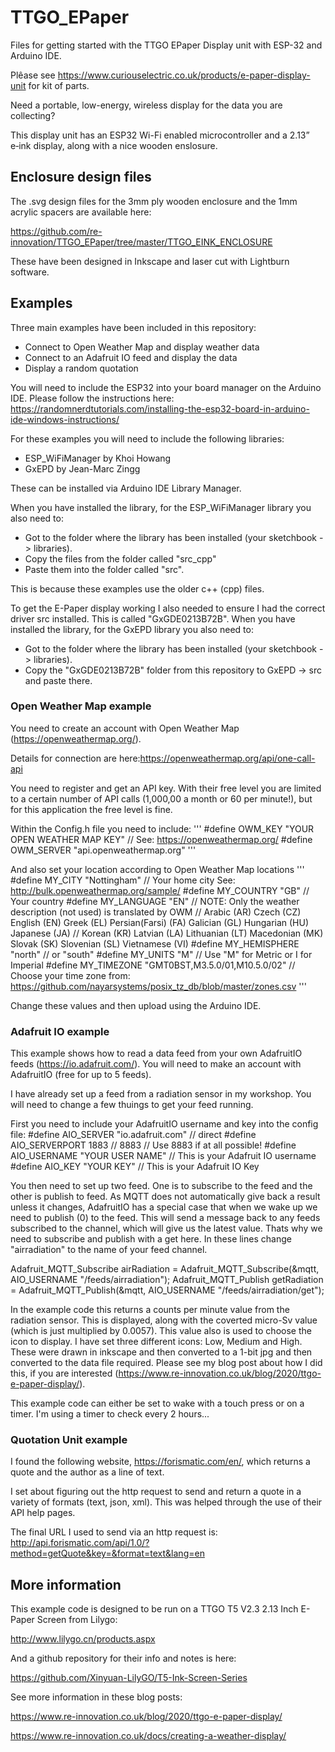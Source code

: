 # TTGO_EPaper
Files for getting started with the TTGO EPaper Display unit with ESP-32 and Arduino IDE.

Plêase see https://www.curiouselectric.co.uk/products/e-paper-display-unit for kit of parts.

Need a portable, low-energy, wireless display for the data you are collecting?

This display unit has an ESP32 Wi-Fi enabled microcontroller and a 2.13” e‑ink display, along with a nice wooden enslosure.

## Enclosure design files

The .svg design files for the 3mm ply wooden enclosure and the 1mm acrylic spacers are available here:

https://github.com/re-innovation/TTGO_EPaper/tree/master/TTGO_EINK_ENCLOSURE

These have been designed in Inkscape and laser cut with Lightburn software.

## Examples

Three main examples have been included in this repository:
* Connect to Open Weather Map and display weather data
* Connect to an Adafruit IO feed and display the data
* Display a random quotation 

You will need to include the ESP32 into your board manager on the Arduino IDE.
Please follow the instructions here:
https://randomnerdtutorials.com/installing-the-esp32-board-in-arduino-ide-windows-instructions/

For these examples you will need to include the following libraries:
* ESP_WiFiManager by Khoi Howang
* GxEPD by Jean-Marc Zingg

These can be installed via Arduino IDE Library Manager.

When you have installed the library, for the ESP_WiFiManager library you also need to:
* Got to the folder where the library has been installed (your sketchbook -> libraries).
* Copy the files from the folder called "src_cpp"
* Paste them into the folder called "src".

This is because these examples use the older c++ (cpp) files.

To get the E-Paper display working I also needed to ensure I had the correct driver src installed. This is called "GxGDE0213B72B".
When you have installed the library, for the GxEPD library you also need to:
* Got to the folder where the library has been installed (your sketchbook -> libraries).
* Copy the "GxGDE0213B72B" folder from this repository to GxEPD -> src  and paste there.


### Open Weather Map example

You need to create an account with Open Weather Map (https://openweathermap.org/).

Details for connection are here:https://openweathermap.org/api/one-call-api

You need to register and get an API key. With their free level you are limited to a certain number of API calls (1,000,00 a month or 60 per minute!), but for this application the free level is fine.

Within the Config.h file you need to include:
'''
#define   OWM_KEY       "YOUR OPEN WEATHER MAP KEY"                  // See: https://openweathermap.org/
#define   OWM_SERVER    "api.openweathermap.org"
'''

And also set your location according to Open Weather Map locations
'''
#define   MY_CITY        "Nottingham"                   // Your home city See: http://bulk.openweathermap.org/sample/
#define   MY_COUNTRY     "GB"                           // Your country
#define   MY_LANGUAGE    "EN"                            // NOTE: Only the weather description (not used) is translated by OWM
// Arabic (AR) Czech (CZ) English (EN) Greek (EL) Persian(Farsi) (FA) Galician (GL) Hungarian (HU) Japanese (JA)
// Korean (KR) Latvian (LA) Lithuanian (LT) Macedonian (MK) Slovak (SK) Slovenian (SL) Vietnamese (VI)
#define   MY_HEMISPHERE  "north"                         // or "south"
#define   MY_UNITS       "M"                             // Use "M" for Metric or I for Imperial
#define   MY_TIMEZONE    "GMT0BST,M3.5.0/01,M10.5.0/02"  // Choose your time zone from: https://github.com/nayarsystems/posix_tz_db/blob/master/zones.csv
'''

Change these values and then upload using the Arduino IDE.

### Adafruit IO example

This example shows how to read a data feed from your own AdafruitIO feeds (https://io.adafruit.com/). You will need to make an account with AdafruitIO (free for up to 5 feeds).

I have already set up a feed from a radiation sensor in my workshop. 
You will need to change a few thuings to get your feed running.

First you need to include your AdafruitIO username and key into the config file:
#define AIO_SERVER          "io.adafruit.com"       // direct
#define AIO_SERVERPORT      1883                    // 8883  // Use 8883 if at all possible!
#define AIO_USERNAME        "YOUR USER NAME"        // This is your Adafruit IO username
#define AIO_KEY             "YOUR KEY"              // This is your Adafruit IO Key

You then need to set up two feed. One is to subscribe to the feed and the other is publish to feed. As MQTT does not automatically give back a result unless it changes, AdafruitIO has a special case that when we wake up we need to publish (0) to the feed. This will send a message back to any feeds subscribed to the channel, which will give us the latest value. Thats why we need to subscribe and publish with a get here. In these lines change "airradiation" to the name of your feed channel.

Adafruit_MQTT_Subscribe airRadiation = Adafruit_MQTT_Subscribe(&mqtt, AIO_USERNAME "/feeds/airradiation");
Adafruit_MQTT_Publish   getRadiation = Adafruit_MQTT_Publish(&mqtt, AIO_USERNAME "/feeds/airradiation/get");

In the example code this returns a counts per minute value from the radiation sensor. This is displayed, along with the coverted micro-Sv value (which is just multiplied by 0.0057).
This value also is used to choose the icon to display. I have set three different icons: Low, Medium and High. These were drawn in inkscape and then converted to a 1-bit jpg and then converted to the data file required. Please see my blog post about how I did this, if you are interested (https://www.re-innovation.co.uk/blog/2020/ttgo-e-paper-display/).

This example code can either be set to wake with a touch press or on a timer. I'm using a timer to check every 2 hours... 

### Quotation Unit example

I found the following website, https://forismatic.com/en/, which returns a quote and the author as a line of text.

I set about figuring out the http request to send and return a quote in a variety of formats (text, json, xml). This was helped through the use of their API help pages.

The final URL I used to send via an http request is: http://api.forismatic.com/api/1.0/?method=getQuote&key=&format=text&lang=en


## More information

This example code is designed to be run on a TTGO T5 V2.3 2.13 Inch E-Paper Screen from Lilygo:

http://www.lilygo.cn/products.aspx

And a github repository for their info and notes is here:

https://github.com/Xinyuan-LilyGO/T5-Ink-Screen-Series

See more information in these blog posts:

https://www.re-innovation.co.uk/blog/2020/ttgo-e-paper-display/

https://www.re-innovation.co.uk/docs/creating-a-weather-display/


